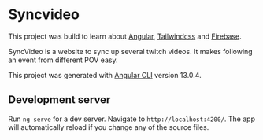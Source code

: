# Syncvideo
This project was build to learn about [Angular](https://angular.io/), [Tailwindcss](https://tailwindcss.com/) and [Firebase](https://firebase.google.com/). 

SyncVideo is a website to sync up several twitch videos. It makes following an event from different POV easy.

This project was generated with [Angular CLI](https://github.com/angular/angular-cli) version 13.0.4.

## Development server

Run `ng serve` for a dev server. Navigate to `http://localhost:4200/`. The app will automatically reload if you change any of the source files.